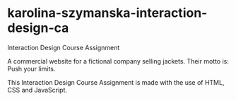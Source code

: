 # karolina-szymanska-interaction-design-ca

Interaction Design Course Assignment

A commercial website for a fictional company selling jackets. Their motto is: Push your limits.

This Interaction Design Course Assignment is made with the use of HTML, CSS and JavaScript.

